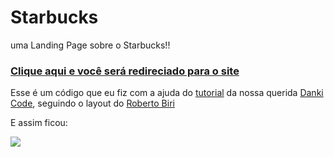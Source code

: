 # Starbucks
 uma Landing Page sobre o Starbucks!!
<h3><a href="https://allan-carlos.github.io/Landing-Page-Balle-Bot/">Clique aqui e você será redireciado para o site<a></h3>

 Esse é um código que eu fiz com a ajuda do <a href="https://youtu.be/ctx2h60FUIY">tutorial<a> da nossa querida <a href="https://www.youtube.com/c/DankiCode">Danki Code<a>, seguindo o layout do <a href="https://github.com/robertobirijnr">Roberto Biri<a>
 
 E assim ficou:
 
 <img src="https://imgur.com/WaRwBQj.png">
